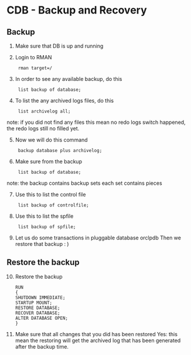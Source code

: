 # CDB - Backup and Recovery

## Backup

1. Make sure that DB is up and running

2. Login to RMAN

        rman target=/

3. In order to see any available backup, do this

        list backup of database;

4. To list the any archived logs files, do this
        
        list archivelog all;

note: if you did not find any files this mean no redo logs switch happened, the redo logs still no filled yet.

5. Now we will do this command

        backup database plus archivelog;

6. Make sure from the backup

        list backup of database;

note: the backup contains backup sets 
each set contains pieces 

7. Use this to list the control file
    
        list backup of controlfile;

8. Use this to list the spfile
    
        list backup of spfile;

9. Let us do some transactions in pluggable database orclpdb
Then we restore that backup : )

## Restore the backup

10. Restore the backup

        RUN
        {
        SHUTDOWN IMMEDIATE; 
        STARTUP MOUNT;
        RESTORE DATABASE;
        RECOVER DATABASE;
        ALTER DATABASE OPEN;
        }


11. Make sure that all changes that you did has been restored
Yes: this mean the restoring will get the archived log that has been generated after the backup time.
